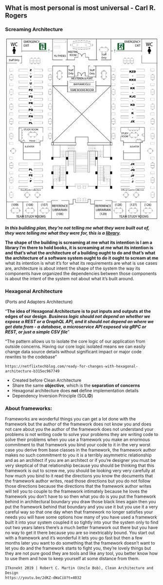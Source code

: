 ## What is most personal is most universal - Carl R. Rogers

### **Screaming Architecture**

![kutuphane-plani](assets/images/screaming-architecture-first-floor.jpg)

**_In this building plan, they’re not telling me what they were built out of, they were telling me what they were for, this is a [library](https://library.ku.edu.tr/hakkinda/kutuphane-plani/)._**

**The shape of the building is screaming at me what its intention is I am a library I’m there to hold books, it is screaming at me what its intention is and that’s what the architecture of a building ought to do and that’s what the architecture of a software system ought to do it ought to scream at me** what its intention is what it’s for what its requirements are what is use cases are, architecture is about intent the shape of the system the way its components have organized the dependencies between those components is about the intent of the system not about what it’s built around.

### **Hexagonal Architecture**

(Ports and Adapters Architecture)

“**The idea of Hexagonal Architecture is to put inputs and outputs at the edges of our design**. **_Business logic should not depend on whether we expose a REST or a GraphQL API, and it should not depend on where we get data from - a database, a microservice API exposed via gRPC or REST, or just a simple CSV file_**”

“The pattern allows us to isolate the core logic of our application from outside concerns. Having our core logic isolated means we can easily change data source details without significant impact or major code rewrites to the codebase”

```
https://netflixtechblog.com/ready-for-changes-with-hexagonal-architecture-b315ec967749
```

- Created before Clean Architecture
- Share the same **objective**, which is the **separation of concerns**
- Hexagonal architecture does **not** define implementation details
- Dependency Inversion Principle (SOLI**D**)

### **About frameworks:**

Frameworks are wonderful things you can get a lot done with the framework but the author of the framework does not know you and does not care about you the author of the framework does not understand your problems is not writing code to solve your problems they are writing code to solve their problems when you use a framework you make an enormous commitment to that framework you bind your code to it in the very worst case you derive from base classes in the framework, the framework author makes no such commitment to you it is a terribly asymmetric relationship and as an architect if you are an architect or if you’re designer you must be very skeptical of that relationship because you should be thinking that this framework is out to screw me, you should be looking very very carefully at how much you bind to it read the directions you know the documents that the framework author writes, read those directions but you do not follow those directions because the directions that the framework author writes will tell you to couple to the framework intimately because he loves the framework you don’t have to so then what you do is you put the framework behind in architectural boundary you draw those black lines again then you put the framework behind that boundary and you use it but you use it a very careful way so that one day when that framework no longer satisfies your needs you will have some options how many of you have used a framework built it into your system coupled it so tightly into your the system only to find out two years laters there’s a much better framework out there but you have no way to get it there because you are so inextricably bound. You start out with a framework and it’s wonderful it lets you go fast but then a few months later you want to do something that the framework doesn’t want to let you do and the framework starts to fight you, they’re lovely things but they are not pure good they are tools and like any tool, you better know how to use them and how to keep yourself at some distance from them.

```
ITkonekt 2019 | Robert C. Martin (Uncle Bob), Clean Architecture and Design
https://youtu.be/2dKZ-dWaCiU?t=4032
```
